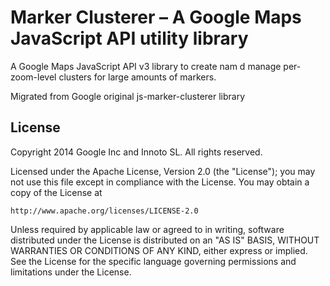 Marker Clusterer – A Google Maps JavaScript API utility library
==============

A Google Maps JavaScript API v3 library to create nam
d manage per-zoom-level clusters for large amounts of markers.


Migrated from Google original js-marker-clusterer library

## License

Copyright 2014 Google Inc and Innoto SL. All rights reserved.

Licensed under the Apache License, Version 2.0 (the "License");
you may not use this file except in compliance with the License.
You may obtain a copy of the License at

    http://www.apache.org/licenses/LICENSE-2.0

Unless required by applicable law or agreed to in writing, software
distributed under the License is distributed on an "AS IS" BASIS,
WITHOUT WARRANTIES OR CONDITIONS OF ANY KIND, either express or implied.
See the License for the specific language governing permissions and
limitations under the License.
